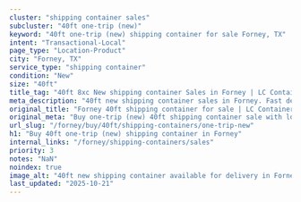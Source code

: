 ```yaml
---
cluster: "shipping container sales"
subcluster: "40ft one-trip (new)"
keyword: "40ft one-trip (new) shipping container for sale Forney, TX"
intent: "Transactional-Local"
page_type: "Location-Product"
city: "Forney, TX"
service_type: "shipping container"
condition: "New"
size: "40ft"
title_tag: "40ft 8xc New shipping container Sales in Forney | LC Container"
meta_description: "40ft new shipping container sales in Forney. Fast delivery, competitive pricing. Serving shipping containers area. Quote ID: JAI. Call (214) 524-4168 for your free quote today."
original_title: "Forney 40ft shipping container for sale | LC Container"
original_meta: "Buy one-trip (new) 40ft shipping container sale with local delivery in Forney, TX. LC Container — local Since 2003. Request a fast quote today."
url_slug: "/forney/buy/40ft/shipping-containers/one-trip-new"
h1: "Buy 40ft one-trip (new) shipping container in Forney"
internal_links: "/forney/shipping-containers/sales"
priority: 3
notes: "NaN"
noindex: true
image_alt: "40ft new shipping container available for delivery in Forney"
last_updated: "2025-10-21"
---
```


<!-- TODO: Add unique city/inventory copy, images, and internal links here. -->
